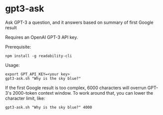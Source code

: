 # gpt3-ask
Ask GPT-3 a question, and it answers based on summary of first Google result

Requires an OpenAI GPT-3 API key.

Prerequisite:
```
npm install -g readability-cli
```

Usage:

```
export GPT_API_KEY=<your key>
gpt3-ask.sh "Why is the sky blue?"
```

If the first Google result is too complex, 6000 characters will overrun GPT-3's 2000-token context window. To work around that, you can lower the character limit, like:
  
```
gpt3-ask.sh "Why is the sky blue?" 4000
```
